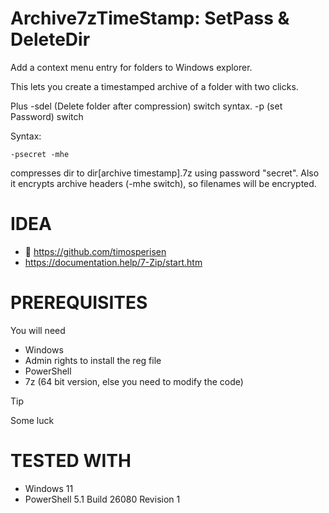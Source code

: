 # Archive7zTimeStamp: SetPass & DeleteDir

Add a context menu entry for folders to Windows explorer. 

This lets you create a timestamped archive of a folder with two clicks.

Plus -sdel (Delete folder after compression) switch syntax.
-p (set Password) switch

Syntax: 
```
-psecret -mhe
```

compresses dir to dir[archive timestamp].7z using password "secret". Also it encrypts archive headers (-mhe switch), so filenames will be encrypted.


# IDEA
* :vulcan_salute: https://github.com/timosperisen
* https://documentation.help/7-Zip/start.htm

# PREREQUISITES
You will need
* Windows
* Admin rights to install the reg file
* PowerShell
* 7z (64 bit version, else you need to modify the code)
> [!TIP]
> Some luck

# TESTED WITH
* Windows 11
* PowerShell 5.1 Build 26080 Revision 1
